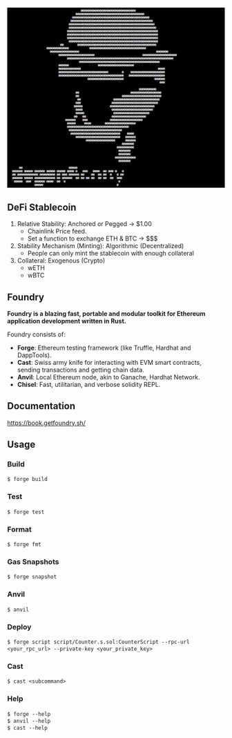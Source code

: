 ![alt text](images/PopSkully_Tag.jpg)

## DeFi Stablecoin

1. Relative Stability: Anchored or Pegged -> $1.00
   - Chainlink Price feed.
   - Set a function to exchange ETH & BTC -> $$$
2. Stability Mechanism (Minting): Algorithmic (Decentralized)
   - People can only mint the stablecoin with enough collateral
3. Collateral: Exogenous (Crypto)
   - wETH
   - wBTC

## Foundry

**Foundry is a blazing fast, portable and modular toolkit for Ethereum application development written in Rust.**

Foundry consists of:

- **Forge**: Ethereum testing framework (like Truffle, Hardhat and DappTools).
- **Cast**: Swiss army knife for interacting with EVM smart contracts, sending transactions and getting chain data.
- **Anvil**: Local Ethereum node, akin to Ganache, Hardhat Network.
- **Chisel**: Fast, utilitarian, and verbose solidity REPL.

## Documentation

https://book.getfoundry.sh/

## Usage

### Build

```shell
$ forge build
```

### Test

```shell
$ forge test
```

### Format

```shell
$ forge fmt
```

### Gas Snapshots

```shell
$ forge snapshot
```

### Anvil

```shell
$ anvil
```

### Deploy

```shell
$ forge script script/Counter.s.sol:CounterScript --rpc-url <your_rpc_url> --private-key <your_private_key>
```

### Cast

```shell
$ cast <subcommand>
```

### Help

```shell
$ forge --help
$ anvil --help
$ cast --help
```
